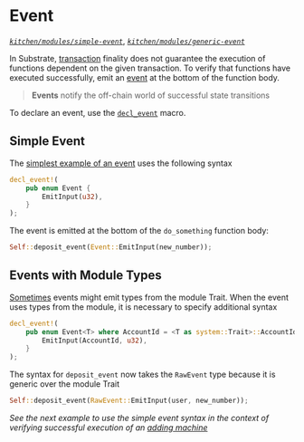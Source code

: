 # Event
*[`kitchen/modules/simple-event`](https://github.com/substrate-developer-hub/recipes/tree/master/kitchen/modules/simple-event)*, *[`kitchen/modules/generic-event`](https://github.com/substrate-developer-hub/recipes/tree/master/kitchen/modules/generic-event)*

In Substrate, [transaction](https://docs.substrate.dev/docs/glossary#section-transaction) finality does not guarantee the execution of functions dependent on the given transaction. To verify that functions have executed successfully, emit an [event](https://docs.substrate.dev/docs/glossary#section-events) at the bottom of the function body.

> **Events** notify the off-chain world of successful state transitions

To declare an event, use the [`decl_event`](https://crates.parity.io/srml_support/macro.decl_event.html) macro.

## Simple Event

The [simplest example of an event](https://github.com/substrate-developer-hub/recipes/tree/master/kitchen/modules/simple-event) uses the following syntax

```rust
decl_event!(
    pub enum Event {
        EmitInput(u32),
    }
);
```

The event is emitted at the bottom of the `do_something` function body:

```rust
Self::deposit_event(Event::EmitInput(new_number));
```

## Events with Module Types

[Sometimes](https://github.com/substrate-developer-hub/recipes/tree/master/kitchen/modules/generic-event) events might emit types from the module Trait. When the event uses types from the module, it is necessary to specify additional syntax

```rust
decl_event!(
    pub enum Event<T> where AccountId = <T as system::Trait>::AccountId {
        EmitInput(AccountId, u32),
    }
);
```

The syntax for `deposit_event` now takes the `RawEvent` type because it is generic over the module Trait 

```rust
Self::deposit_event(RawEvent::EmitInput(user, new_number));
```

*See the next example to use the simple event syntax in the context of verifying successful execution of an [adding machine](./adder.md)*